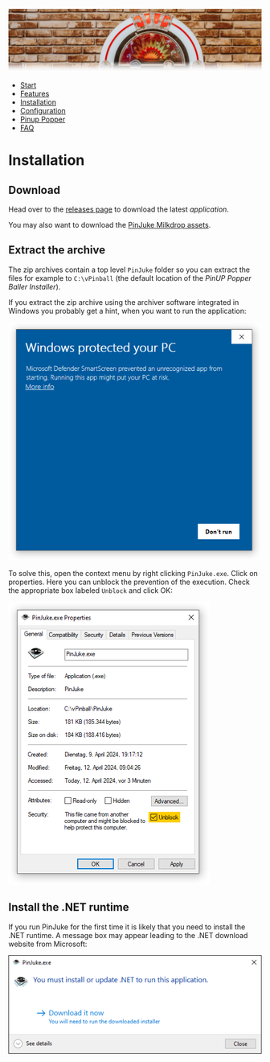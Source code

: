 ![Jukebox](images/jukebox-header.png)

- [Start](index.md)
- [Features](FEATURES.md)
- [Installation](INSTALLATION.md)
- [Configuration](CONFIGURATION.md)
- [Pinup Popper](PINUP-POPPER.md)
- [FAQ](FAQ.md)

# Installation

## Download

Head over to the [releases page](https://github.com/PinJuke/PinJuke/releases) to download the latest *application*.

You may also want to download the [PinJuke Milkdrop assets](https://github.com/PinJuke/PinJuke-Milkdrop/releases).

## Extract the archive

The zip archives contain a top level `PinJuke` folder so you can extract the files for example to `C:\vPinball` (the default location of the *PinUP Popper Baller Installer*).

If you extract the zip archive using the archiver software integrated in Windows you probably get a hint, when you want to run the application:

![Jukebox](images/windows-protection.png)

To solve this, open the context menu by right clicking `PinJuke.exe`. Click on properties. Here you can unblock the prevention of the execution. Check the appropriate box labeled `Unblock` and click OK:

![Jukebox](images/windows-unblock.png)

## Install the .NET runtime

If you run PinJuke for the first time it is likely that you need to install the .NET runtime. A message box may appear leading to the .NET download website from Microsoft:

![Jukebox](images/installation-dot-net.png)
